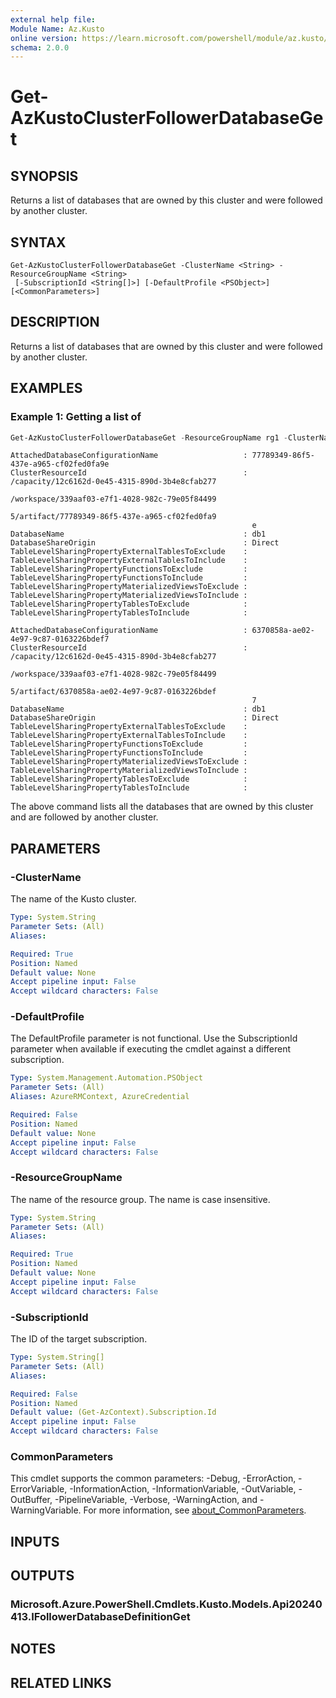 ```yaml
---
external help file:
Module Name: Az.Kusto
online version: https://learn.microsoft.com/powershell/module/az.kusto/get-azkustoclusterfollowerdatabaseget
schema: 2.0.0
---
```


# Get-AzKustoClusterFollowerDatabaseGet

## SYNOPSIS
Returns a list of databases that are owned by this cluster and were followed by another cluster.

## SYNTAX

```
Get-AzKustoClusterFollowerDatabaseGet -ClusterName <String> -ResourceGroupName <String>
 [-SubscriptionId <String[]>] [-DefaultProfile <PSObject>] [<CommonParameters>]
```

## DESCRIPTION
Returns a list of databases that are owned by this cluster and were followed by another cluster.

## EXAMPLES

### Example 1: Getting a list of 
```powershell
Get-AzKustoClusterFollowerDatabaseGet -ResourceGroupName rg1 -ClusterName cluster1 -SubscriptionId subid
```

```output
AttachedDatabaseConfigurationName                   : 77789349-86f5-437e-a965-cf02fed0fa9e
ClusterResourceId                                   : /capacity/12c6162d-0e45-4315-890d-3b4e8cfab277
                                                      /workspace/339aaf03-e7f1-4028-982c-79e05f84499
                                                      5/artifact/77789349-86f5-437e-a965-cf02fed0fa9
                                                      e
DatabaseName                                        : db1
DatabaseShareOrigin                                 : Direct
TableLevelSharingPropertyExternalTablesToExclude    :
TableLevelSharingPropertyExternalTablesToInclude    :
TableLevelSharingPropertyFunctionsToExclude         :
TableLevelSharingPropertyFunctionsToInclude         :
TableLevelSharingPropertyMaterializedViewsToExclude :
TableLevelSharingPropertyMaterializedViewsToInclude :
TableLevelSharingPropertyTablesToExclude            :
TableLevelSharingPropertyTablesToInclude            :

AttachedDatabaseConfigurationName                   : 6370858a-ae02-4e97-9c87-0163226bdef7
ClusterResourceId                                   : /capacity/12c6162d-0e45-4315-890d-3b4e8cfab277
                                                      /workspace/339aaf03-e7f1-4028-982c-79e05f84499
                                                      5/artifact/6370858a-ae02-4e97-9c87-0163226bdef
                                                      7
DatabaseName                                        : db1
DatabaseShareOrigin                                 : Direct
TableLevelSharingPropertyExternalTablesToExclude    :
TableLevelSharingPropertyExternalTablesToInclude    :
TableLevelSharingPropertyFunctionsToExclude         :
TableLevelSharingPropertyFunctionsToInclude         :
TableLevelSharingPropertyMaterializedViewsToExclude :
TableLevelSharingPropertyMaterializedViewsToInclude :
TableLevelSharingPropertyTablesToExclude            :
TableLevelSharingPropertyTablesToInclude            :
```

The above command lists all the databases that are owned by this cluster and are followed by another cluster.

## PARAMETERS

### -ClusterName
The name of the Kusto cluster.

```yaml
Type: System.String
Parameter Sets: (All)
Aliases:

Required: True
Position: Named
Default value: None
Accept pipeline input: False
Accept wildcard characters: False
```

### -DefaultProfile
The DefaultProfile parameter is not functional.
Use the SubscriptionId parameter when available if executing the cmdlet against a different subscription.

```yaml
Type: System.Management.Automation.PSObject
Parameter Sets: (All)
Aliases: AzureRMContext, AzureCredential

Required: False
Position: Named
Default value: None
Accept pipeline input: False
Accept wildcard characters: False
```

### -ResourceGroupName
The name of the resource group.
The name is case insensitive.

```yaml
Type: System.String
Parameter Sets: (All)
Aliases:

Required: True
Position: Named
Default value: None
Accept pipeline input: False
Accept wildcard characters: False
```

### -SubscriptionId
The ID of the target subscription.

```yaml
Type: System.String[]
Parameter Sets: (All)
Aliases:

Required: False
Position: Named
Default value: (Get-AzContext).Subscription.Id
Accept pipeline input: False
Accept wildcard characters: False
```

### CommonParameters
This cmdlet supports the common parameters: -Debug, -ErrorAction, -ErrorVariable, -InformationAction, -InformationVariable, -OutVariable, -OutBuffer, -PipelineVariable, -Verbose, -WarningAction, and -WarningVariable. For more information, see [about_CommonParameters](http://go.microsoft.com/fwlink/?LinkID=113216).

## INPUTS

## OUTPUTS

### Microsoft.Azure.PowerShell.Cmdlets.Kusto.Models.Api20240413.IFollowerDatabaseDefinitionGet

## NOTES

## RELATED LINKS

